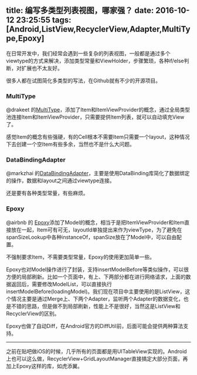 title: 编写多类型列表视图，哪家强？
date: 2016-10-12 23:25:55
tags: [Android,ListView,RecyclerView,Adapter,MultiType,Epoxy]
---

在日常开发中，我们经常会遇到一些复杂的列表视图，一般都是通过多个viewtype的方式来解决，添加类型常量和ViewHolder，步骤繁琐，各种if/else判断，对扩展也不太友好。

很多人都在试图简化多类型的写法，在Github就有不少的开源项目。

### MultiType

@drakeet 的[MultiType](https://github.com/drakeet/MultiType)，添加了Item和ItemViewProvider的概念，通过全局类型池连接Item和ItemViewProvider，只需要提供Item列表，就可以自动填充View了。

感觉Item的概念有些强硬，有的Cell根本不需要Item只需要一个layout，这种情况下去创建一个空Item有些多余，当然也不是什么大问题。

### DataBindingAdapter

@markzhai 的[DataBindingAdapter](https://github.com/markzhai/DataBindingAdapter)，主要是使用DataBinding库简化了数据绑定的操作，数据和layout之间通过viewtype连接。

还是要有各种类型常量，有些麻烦。

### Epoxy

@airbnb 的 [Epoxy](https://github.com/airbnb/epoxy)添加了Model的概念，相当于是把ItemViewProvider和Item直接放在一起，Item可有可无，layoutId单独提出来作为viewType，为了避免在spanSizeLookup中各种instanceOf，spanSize放在了Model中，可以自由配置。

不强制要求Item，不需要类型常量，Epoxy的使用更加简单一些。

Epoxy也对Model操作进行了封装，支持insertModelBefore等类似操作，可以很方便的局部刷新。比如一个页面中，有上、下两部分都在进行网络请求，上面的数据返回后，需要修改ModelList，可以直接执行insertModelBefore(loadingModel)。我们现在项目中主要使用的是ListView，这个情况主要是通过Merge上、下两个Adapter，监听两个Adapter的数据变化，也是不错的思路，但是做不到局部刷新，性能上不是很好，当然这是ListView和RecyclerView的区别。

Epoxy也做了自动Diff，在Android官方的DiffUtil前，后面可能会提供两种算法支持。

------

之前在贴吧做iOS的时候，几乎所有的页面都是用UITableView实现的。Android上也可以这么做，RecyclerView+GridLayoutManager直接搞定大部分页面，再加上Epoxy这样的库，如虎添翼。